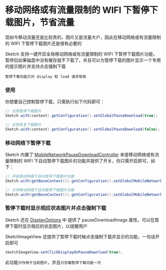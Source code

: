 # 移动网络或有流量限制的 WIFI 下暂停下载图片，节省流量

现如今移动流量还是比较贵的，图片又是流量大户，因此在移动网络或有流量限制的 WIFI 下暂停下载图片还是很有必要的

Sketch 支持一键开启全局移动网络或有流量限制的 WIFI 下暂停下载图片功能，暂停后如果磁盘中没有缓存就不下载了，并且可以为暂停下载的图片显示一个专用的提示图片并支持点击强制下载

``暂停下载功能只对 display 和 load 请求有效``

### 使用

你想要自己控制暂停下载，只需执行如下代码即可：

```java
// 全局暂停下载图片
Sketch.with(context).getConfiguration().setGlobalPauseDownload(true);

// 全局恢复下载图片
Sketch.with(context).getConfiguration().setGlobalPauseDownload(false);
```

### 移动网络下暂停下载

Sketch 内置了 [MobileNetworkPauseDownloadController] 来提移动网络或有流量限制的 WIFI 下自动暂停下载图片的功能并提供了开关，你只需开启即可，如下：

```java
// 开启移动网络下自动暂停下载图片功能
Sketch.with(getBaseContext()).getConfiguration().setGlobalMobileNetworkPauseDownload(true);

// 关闭移动网络下自动暂停下载图片功能
Sketch.with(getBaseContext()).getConfiguration().setGlobalMobileNetworkPauseDownload(false);
```

### 暂停下载时显示相应状态图片并点击强制下载

Sketch 还在 [DisplayOptions] 中 提供了 pauseDownloadImage 属性，可以在暂停下载时显示相应的状态图片，以提醒用户

SketchImageView 还提供了暂停下载时候点击强制下载并显示的功能，一句话开启即可

```java
sketchImageView.setClickDisplayOnPauseDownload(true);
```
此功能`只作用于当前图片`，并且`只忽略暂停下载功能一次`

[MobileNetworkPauseDownloadController]: ../../sketch/src/main/java/me/xiaopan/sketch/optionsfilter/MobileNetworkPauseDownloadController.java
[sketch_image_view]: sketch_image_view.md
[DisplayOptions]: ../../sketch/src/main/java/me/xiaopan/sketch/request/DisplayOptions.java
[SketchImageView]: ../../sketch/src/main/java/me/xiaopan/sketch/SketchImageView.java
